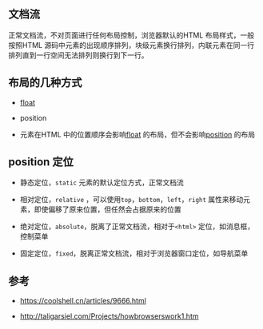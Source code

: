 ## 文档流

正常文档流，不对页面进行任何布局控制，浏览器默认的HTML 布局样式，一般按照HTML 源码中元素的出现顺序排列，块级元素换行排列，内联元素在同一行排列直到一行空间无法排列则换行到下一行。



## 布局的几种方式

- [float](03_css/src/float.html)

- position

- 元素在HTML 中的位置顺序会影响[float](src/two-column-float.html) 的布局，但不会影响[position](src/two-column-position.html) 的布局



## position 定位

- 静态定位，`static` 元素的默认定位方式，正常文档流

- 相对定位，`relative` ，可以使用`top`，`bottom`，`left`，`right` 属性来移动元素，即使偏移了原来位置，但任然会占据原来的位置

- 绝对定位，`absolute`，脱离了正常文档流，相对于`<html>` 定位，如消息框，控制菜单

- 固定定位，`fixed`，脱离正常文档流，相对于浏览器窗口定位，如导航菜单



## 参考

- https://coolshell.cn/articles/9666.html

- http://taligarsiel.com/Projects/howbrowserswork1.htm
